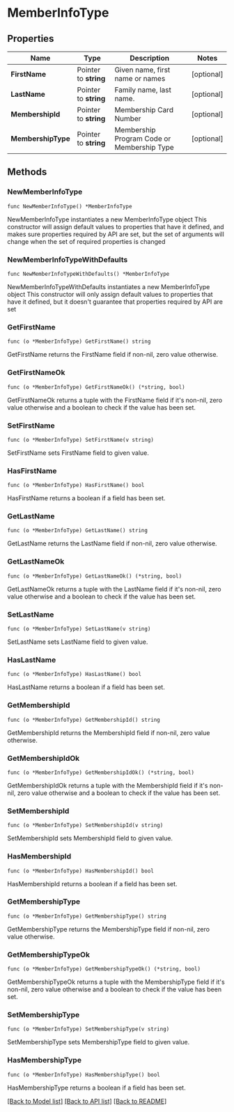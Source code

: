 # MemberInfoType

## Properties

Name | Type | Description | Notes
------------ | ------------- | ------------- | -------------
**FirstName** | Pointer to **string** | Given name, first name or names | [optional] 
**LastName** | Pointer to **string** | Family name, last name. | [optional] 
**MembershipId** | Pointer to **string** | Membership Card Number | [optional] 
**MembershipType** | Pointer to **string** | Membership Program Code or Membership Type | [optional] 

## Methods

### NewMemberInfoType

`func NewMemberInfoType() *MemberInfoType`

NewMemberInfoType instantiates a new MemberInfoType object
This constructor will assign default values to properties that have it defined,
and makes sure properties required by API are set, but the set of arguments
will change when the set of required properties is changed

### NewMemberInfoTypeWithDefaults

`func NewMemberInfoTypeWithDefaults() *MemberInfoType`

NewMemberInfoTypeWithDefaults instantiates a new MemberInfoType object
This constructor will only assign default values to properties that have it defined,
but it doesn't guarantee that properties required by API are set

### GetFirstName

`func (o *MemberInfoType) GetFirstName() string`

GetFirstName returns the FirstName field if non-nil, zero value otherwise.

### GetFirstNameOk

`func (o *MemberInfoType) GetFirstNameOk() (*string, bool)`

GetFirstNameOk returns a tuple with the FirstName field if it's non-nil, zero value otherwise
and a boolean to check if the value has been set.

### SetFirstName

`func (o *MemberInfoType) SetFirstName(v string)`

SetFirstName sets FirstName field to given value.

### HasFirstName

`func (o *MemberInfoType) HasFirstName() bool`

HasFirstName returns a boolean if a field has been set.

### GetLastName

`func (o *MemberInfoType) GetLastName() string`

GetLastName returns the LastName field if non-nil, zero value otherwise.

### GetLastNameOk

`func (o *MemberInfoType) GetLastNameOk() (*string, bool)`

GetLastNameOk returns a tuple with the LastName field if it's non-nil, zero value otherwise
and a boolean to check if the value has been set.

### SetLastName

`func (o *MemberInfoType) SetLastName(v string)`

SetLastName sets LastName field to given value.

### HasLastName

`func (o *MemberInfoType) HasLastName() bool`

HasLastName returns a boolean if a field has been set.

### GetMembershipId

`func (o *MemberInfoType) GetMembershipId() string`

GetMembershipId returns the MembershipId field if non-nil, zero value otherwise.

### GetMembershipIdOk

`func (o *MemberInfoType) GetMembershipIdOk() (*string, bool)`

GetMembershipIdOk returns a tuple with the MembershipId field if it's non-nil, zero value otherwise
and a boolean to check if the value has been set.

### SetMembershipId

`func (o *MemberInfoType) SetMembershipId(v string)`

SetMembershipId sets MembershipId field to given value.

### HasMembershipId

`func (o *MemberInfoType) HasMembershipId() bool`

HasMembershipId returns a boolean if a field has been set.

### GetMembershipType

`func (o *MemberInfoType) GetMembershipType() string`

GetMembershipType returns the MembershipType field if non-nil, zero value otherwise.

### GetMembershipTypeOk

`func (o *MemberInfoType) GetMembershipTypeOk() (*string, bool)`

GetMembershipTypeOk returns a tuple with the MembershipType field if it's non-nil, zero value otherwise
and a boolean to check if the value has been set.

### SetMembershipType

`func (o *MemberInfoType) SetMembershipType(v string)`

SetMembershipType sets MembershipType field to given value.

### HasMembershipType

`func (o *MemberInfoType) HasMembershipType() bool`

HasMembershipType returns a boolean if a field has been set.


[[Back to Model list]](../README.md#documentation-for-models) [[Back to API list]](../README.md#documentation-for-api-endpoints) [[Back to README]](../README.md)


